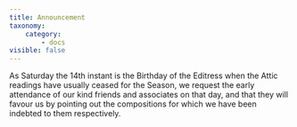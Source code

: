 ```yaml
---
title: Announcement
taxonomy:
    category:
        - docs
visible: false
---
```


As Saturday the 14th instant is the Birthday of the Editress when the Attic readings have usually ceased for the Season, we request the early attendance of our kind friends and associates on that day, and that they will favour us by pointing out the compositions for which we have been indebted to them respectively.